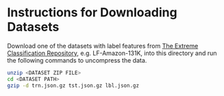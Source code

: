 # Instructions for Downloading Datasets

Download one of the datasets with label features from [The Extreme Classification Repository](http://manikvarma.org/downloads/XC/XMLRepository.html), e.g. LF-Amazon-131K, into this directory and run the following commands to uncompress the data.

```sh
unzip <DATASET ZIP FILE>
cd <DATASET PATH>
gzip -d trn.json.gz tst.json.gz lbl.json.gz
```